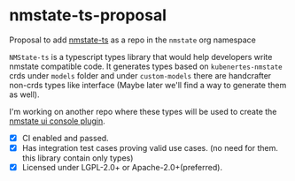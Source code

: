 # nmstate-ts-proposal

Proposal to add [nmstate-ts](https://github.com/upalatucci/nmstate-ts) as a repo in the `nmstate` org namespace

`NMState-ts` is a typescript types library that would help developers write nmstate compatible code. 
It generates types based on `kubenertes-nmstate` crds under `models` folder and under `custom-models` there are handcrafter non-crds types like interface 
(Maybe later we'll find a way to generate them as well). 

I'm working on another repo where these types will be used to create the [nmstate ui console plugin](https://github.com/upalatucci/nmstate-console-plugin).

- [x] CI enabled and passed.
- [x] Has integration test cases proving valid use cases. (no need for them. this library contain only types)
- [x] Licensed under LGPL-2.0+ or Apache-2.0+(preferred).
